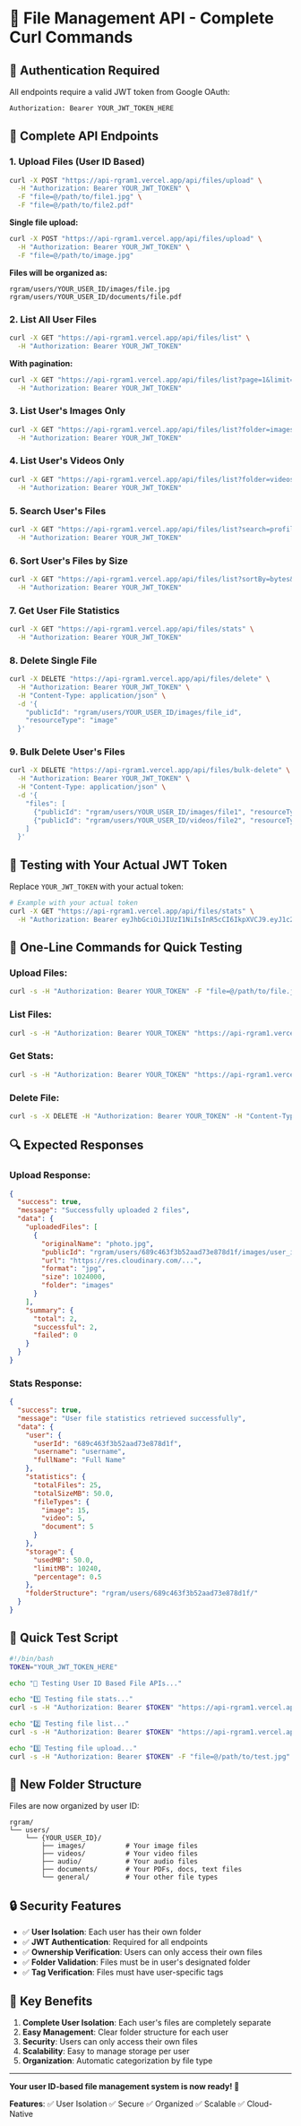 # 📁 File Management API - Complete Curl Commands

## 🔐 **Authentication Required**
All endpoints require a valid JWT token from Google OAuth:

```bash
Authorization: Bearer YOUR_JWT_TOKEN_HERE
```

## 🚀 **Complete API Endpoints**

### 1. **Upload Files (User ID Based)**
```bash
curl -X POST "https://api-rgram1.vercel.app/api/files/upload" \
  -H "Authorization: Bearer YOUR_JWT_TOKEN" \
  -F "file=@/path/to/file1.jpg" \
  -F "file=@/path/to/file2.pdf"
```

**Single file upload:**
```bash
curl -X POST "https://api-rgram1.vercel.app/api/files/upload" \
  -H "Authorization: Bearer YOUR_JWT_TOKEN" \
  -F "file=@/path/to/image.jpg"
```

**Files will be organized as:**
```
rgram/users/YOUR_USER_ID/images/file.jpg
rgram/users/YOUR_USER_ID/documents/file.pdf
```

### 2. **List All User Files**
```bash
curl -X GET "https://api-rgram1.vercel.app/api/files/list" \
  -H "Authorization: Bearer YOUR_JWT_TOKEN"
```

**With pagination:**
```bash
curl -X GET "https://api-rgram1.vercel.app/api/files/list?page=1&limit=20" \
  -H "Authorization: Bearer YOUR_JWT_TOKEN"
```

### 3. **List User's Images Only**
```bash
curl -X GET "https://api-rgram1.vercel.app/api/files/list?folder=images&type=image" \
  -H "Authorization: Bearer YOUR_JWT_TOKEN"
```

### 4. **List User's Videos Only**
```bash
curl -X GET "https://api-rgram1.vercel.app/api/files/list?folder=videos&type=video" \
  -H "Authorization: Bearer YOUR_JWT_TOKEN"
```

### 5. **Search User's Files**
```bash
curl -X GET "https://api-rgram1.vercel.app/api/files/list?search=profile&page=1&limit=10" \
  -H "Authorization: Bearer YOUR_JWT_TOKEN"
```

### 6. **Sort User's Files by Size**
```bash
curl -X GET "https://api-rgram1.vercel.app/api/files/list?sortBy=bytes&sortOrder=desc&page=1&limit=20" \
  -H "Authorization: Bearer YOUR_JWT_TOKEN"
```

### 7. **Get User File Statistics**
```bash
curl -X GET "https://api-rgram1.vercel.app/api/files/stats" \
  -H "Authorization: Bearer YOUR_JWT_TOKEN"
```

### 8. **Delete Single File**
```bash
curl -X DELETE "https://api-rgram1.vercel.app/api/files/delete" \
  -H "Authorization: Bearer YOUR_JWT_TOKEN" \
  -H "Content-Type: application/json" \
  -d '{
    "publicId": "rgram/users/YOUR_USER_ID/images/file_id",
    "resourceType": "image"
  }'
```

### 9. **Bulk Delete User's Files**
```bash
curl -X DELETE "https://api-rgram1.vercel.app/api/files/bulk-delete" \
  -H "Authorization: Bearer YOUR_JWT_TOKEN" \
  -H "Content-Type: application/json" \
  -d '{
    "files": [
      {"publicId": "rgram/users/YOUR_USER_ID/images/file1", "resourceType": "image"},
      {"publicId": "rgram/users/YOUR_USER_ID/videos/file2", "resourceType": "video"}
    ]
  }'
```

## 🧪 **Testing with Your Actual JWT Token**

Replace `YOUR_JWT_TOKEN` with your actual token:

```bash
# Example with your actual token
curl -X GET "https://api-rgram1.vercel.app/api/files/stats" \
  -H "Authorization: Bearer eyJhbGciOiJIUzI1NiIsInR5cCI6IkpXVCJ9.eyJ1c2VySWQiOiI2ODljNDYzZjNiNTJhYWQ3M2U4NzhkMWYiLCJpYXQiOjE3NTY1MzM3NTksImV4cCI6MTc1OTEyNTc1OX0.JYwM9v-Pk6Rk55sB6qEHehldcr-rtAb0y3zt_NNFRW8"
```

## 📱 **One-Line Commands for Quick Testing**

### Upload Files:
```bash
curl -s -H "Authorization: Bearer YOUR_TOKEN" -F "file=@/path/to/file.jpg" "https://api-rgram1.vercel.app/api/files/upload" | jq
```

### List Files:
```bash
curl -s -H "Authorization: Bearer YOUR_TOKEN" "https://api-rgram1.vercel.app/api/files/list" | jq
```

### Get Stats:
```bash
curl -s -H "Authorization: Bearer YOUR_TOKEN" "https://api-rgram1.vercel.app/api/files/stats" | jq
```

### Delete File:
```bash
curl -s -X DELETE -H "Authorization: Bearer YOUR_TOKEN" -H "Content-Type: application/json" -d '{"publicId":"rgram/users/YOUR_USER_ID/images/file_id","resourceType":"image"}' "https://api-rgram1.vercel.app/api/files/delete" | jq
```

## 🔍 **Expected Responses**

### Upload Response:
```json
{
  "success": true,
  "message": "Successfully uploaded 2 files",
  "data": {
    "uploadedFiles": [
      {
        "originalName": "photo.jpg",
        "publicId": "rgram/users/689c463f3b52aad73e878d1f/images/user_id_timestamp_random",
        "url": "https://res.cloudinary.com/...",
        "format": "jpg",
        "size": 1024000,
        "folder": "images"
      }
    ],
    "summary": {
      "total": 2,
      "successful": 2,
      "failed": 0
    }
  }
}
```

### Stats Response:
```json
{
  "success": true,
  "message": "User file statistics retrieved successfully",
  "data": {
    "user": {
      "userId": "689c463f3b52aad73e878d1f",
      "username": "username",
      "fullName": "Full Name"
    },
    "statistics": {
      "totalFiles": 25,
      "totalSizeMB": 50.0,
      "fileTypes": {
        "image": 15,
        "video": 5,
        "document": 5
      }
    },
    "storage": {
      "usedMB": 50.0,
      "limitMB": 10240,
      "percentage": 0.5
    },
    "folderStructure": "rgram/users/689c463f3b52aad73e878d1f/"
  }
}
```

## 🚀 **Quick Test Script**

```bash
#!/bin/bash
TOKEN="YOUR_JWT_TOKEN_HERE"

echo "🧪 Testing User ID Based File APIs..."

echo "1️⃣ Testing file stats..."
curl -s -H "Authorization: Bearer $TOKEN" "https://api-rgram1.vercel.app/api/files/stats" | jq

echo "2️⃣ Testing file list..."
curl -s -H "Authorization: Bearer $TOKEN" "https://api-rgram1.vercel.app/api/files/list" | jq

echo "3️⃣ Testing file upload..."
curl -s -H "Authorization: Bearer $TOKEN" -F "file=@/path/to/test.jpg" "https://api-rgram1.vercel.app/api/files/upload" | jq
```

## 📁 **New Folder Structure**

Files are now organized by user ID:

```
rgram/
└── users/
    └── {YOUR_USER_ID}/
        ├── images/          # Your image files
        ├── videos/          # Your video files
        ├── audio/           # Your audio files
        ├── documents/       # Your PDFs, docs, text files
        └── general/         # Your other file types
```

## 🔒 **Security Features**

- ✅ **User Isolation**: Each user has their own folder
- ✅ **JWT Authentication**: Required for all endpoints
- ✅ **Ownership Verification**: Users can only access their own files
- ✅ **Folder Validation**: Files must be in user's designated folder
- ✅ **Tag Verification**: Files must have user-specific tags

## 🎯 **Key Benefits**

1. **Complete User Isolation**: Each user's files are completely separate
2. **Easy Management**: Clear folder structure for each user
3. **Security**: Users can only access their own files
4. **Scalability**: Easy to manage storage per user
5. **Organization**: Automatic categorization by file type

---

**Your user ID-based file management system is now ready! 🚀**

**Features**: ✅ User Isolation ✅ Secure ✅ Organized ✅ Scalable ✅ Cloud-Native

